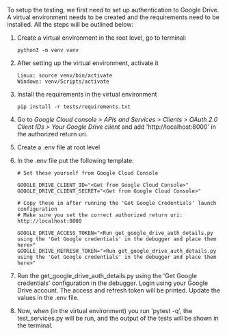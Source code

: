 To setup the testing, we first need to set up authentication to Google Drive. A virtual environment needs to be created and the requirements need to be installed. All the steps will be outlined below:

1. Create a virtual environment in the root level, go to terminal:

   ```
   python3 -m venv venv
   ```
2. After setting up the virtual environment, activate it

   ```
   Linux: source venv/bin/activate
   Windows: venv/Scripts/activate
   ```
3. Install the requirements in the virtual environment

   ```
   pip install -r tests/requirements.txt
   ```
4. Go to *Google Cloud console > APIs and Services > Clients > OAuth 2.0 Client IDs > Your Google Drive client* and add 'http://localhost:8000' in the authorized return uri.
5. Create a .env file at root level
6. In the .env file put the following template:

   ```
   # Set these yourself from Google Cloud Console

   GOOGLE_DRIVE_CLIENT_ID="<Get from Google Cloud Console>"
   GOOGLE_DRIVE_CLIENT_SECRET="<Get from Google Cloud Console>"

   # Copy these in after running the 'Get Google Credentials' launch configuration
   # Make sure you set the correct authorized return uri: http://localhost:8000

   GOOGLE_DRIVE_ACCESS_TOKEN="<Run get_google_drive_auth_details.py using the 'Get Google credentials' in the debugger and place them here>"
   GOOGLE_DRIVE_REFRESH_TOKEN="<Run get_google_drive_auth_details.py using the 'Get Google credentials' in the debugger and place them here>"

   ```
7. Run the get_google_drive_auth_details.py using the 'Get Google credentials' configuration in the debugger. Login using your Google Drive account. The access and refresh token will be printed. Update the values in the .env file.
8. Now, when (in the virtual environment) you run 'pytest -q', the test_services.py will be run, and the output of the tests will be shown in the terminal.

